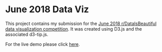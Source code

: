 # June 2018 Data Viz

This project contains my submission for the [June 2018 r/DataIsBeautiful data visualization competition](https://www.reddit.com/r/dataisbeautiful/comments/8ogk4k/battle_dataviz_battle_for_the_month_of_june_2018/). It was created using D3.js and the associated d3-tip.js.

For the live demo please click [here](https://rbwest48.github.io/June_2018_Data_Viz/viz.html).
